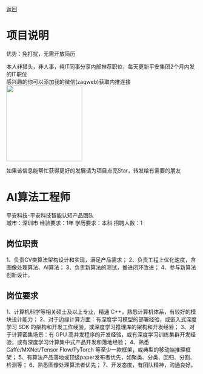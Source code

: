 [返回](../../)

# 项目说明

优势：免打扰，无需开放简历

本人非猎头，非人事，纯IT同事分享内部推荐职位，每天更新平安集团2个月内发的IT职位  
感兴趣的你可以添加我的微信(zaqweb)获取内推连接  
<img src="https://github.com/zaqweb/PA-IT-JOBS/blob/master/WechatICode.jpeg"  height="200" width="200">

如果该信息能帮忙获得更好的发展请为项目点亮Star，转发给有需要的朋友

# AI算法工程师
平安科技-平安科技智能认知产品团队  
城市：深圳市 经验要求：1年 学历要求：本科  招聘人数：1

## 岗位职责
1、负责CV类算法架构设计和实现，满足产品需求；
2、负责工程上优化速度，含图像处理算法、AI算法；
3、负责新算法的测试，推进闭环改进；
4、参与新算法创新设计。

## 岗位要求
1、计算机科学等相关硕士及以上专业，精通 C++，熟悉计算机体系，有较好的模块设计能力；
2、对于边缘计算方面：有深度学习模型的部署经验，或嵌入式深度学习 SDK 的架构和开发工作经验，或深度学习推理库的架构和开发经验；
3、对于计算密集场景：有 GPU 高并发程序的开发经验，或有深度学习训练集群开发经验，或有深度学习计算集中式产品开发和落地经验；
4、熟悉 Caffe/MXNet/Tensor Flow/PyTorch 等至少一款框架，或典型的移动端推理框架；
5、有算法产品落地或顶级paper发布者优先，如聚类、分类、回归、分割、检测等；
6、熟悉图像处理算法者优先；
7、开发态度，有团队精神，沟通良好。




